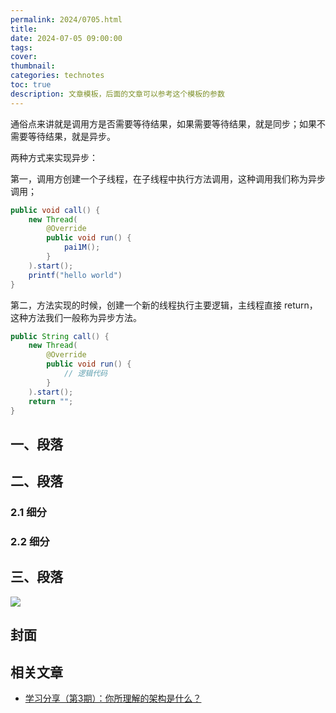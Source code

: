 ```yaml
---
permalink: 2024/0705.html
title: 
date: 2024-07-05 09:00:00
tags: 
cover: 
thumbnail: 
categories: technotes
toc: true
description: 文章模板，后面的文章可以参考这个模板的参数
---
```


通俗点来讲就是调用方是否需要等待结果，如果需要等待结果，就是同步；如果不需要等待结果，就是异步。

两种方式来实现异步：

第一，调用方创建一个子线程，在子线程中执行方法调用，这种调用我们称为异步调用；

```java
public void call() {
    new Thread(
        @Override
        public void run() {
            pai1M();
        }
    ).start();
    printf("hello world")
}
```

第二，方法实现的时候，创建一个新的线程执行主要逻辑，主线程直接 return，这种方法我们一般称为异步方法。

```java
public String call() {
    new Thread(
        @Override
        public void run() {
            // 逻辑代码
        }
    ).start();
    return "";
}
```

<!-- more -->

## 一、段落



## 二、段落



### 2.1 细分



### 2.2 细分



## 三、段落



![](https://technotes.oss-cn-shenzhen.aliyuncs.com/2023/202303052135542.gif)

## 封面



## 相关文章

- [学习分享（第3期）：你所理解的架构是什么？](https://mp.weixin.qq.com/s/ao9-DW3tXw25AW6D96m5LQ)

